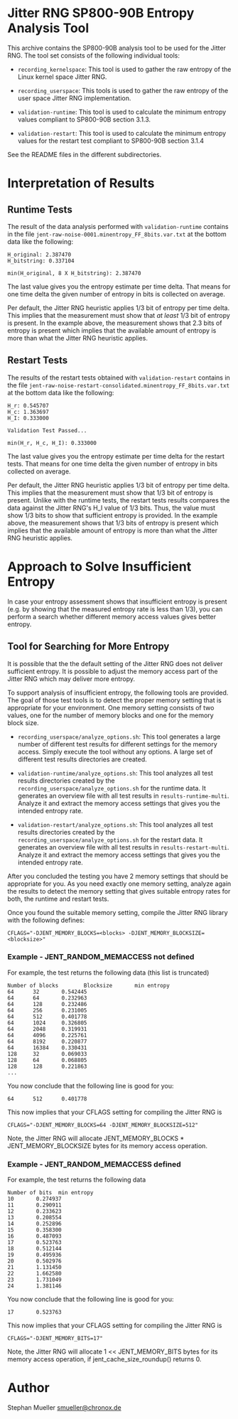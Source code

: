 # Jitter RNG SP800-90B Entropy Analysis Tool

This archive contains the SP800-90B analysis tool to be used for the Jitter RNG.
The tool set consists of the following individual tools:

- `recording_kernelspace`: This tool is used to gather the raw entropy of
  the Linux kernel space Jitter RNG.

- `recording_userspace`: This tools is used to gather the raw entropy of
  the user space Jitter RNG implementation.

- `validation-runtime`: This tool is used to calculate the minimum entropy
  values compliant to SP800-90B section 3.1.3.

- `validation-restart`: This tool is used to calculate the minimum entropy
  values for the restart test compliant to SP800-90B section 3.1.4

See the README files in the different subdirectories.

# Interpretation of Results

## Runtime Tests

The result of the data analysis performed with `validation-runtime` contains
in the file `jent-raw-noise-0001.minentropy_FF_8bits.var.txt` at the bottom data
like the following:

```
H_original: 2.387470
H_bitstring: 0.337104

min(H_original, 8 X H_bitstring): 2.387470
```

The last value gives you the entropy estimate per time delta. That means for one
time delta the given number of entropy in bits is collected on average.

Per default, the Jitter RNG heuristic applies 1/3 bit of entropy per
time delta. This implies that the measurement must show that *at least* 1/3 bit
of entropy is present. In the example above, the measurement shows that
2.3 bits of entropy is present which implies that the available amount of
entropy is more than what the Jitter RNG heuristic applies.

## Restart Tests

The results of the restart tests obtained with `validation-restart` contains
in the file `jent-raw-noise-restart-consolidated.minentropy_FF_8bits.var.txt`
at the bottom data like the following:

```
H_r: 0.545707
H_c: 1.363697
H_I: 0.333000

Validation Test Passed...

min(H_r, H_c, H_I): 0.333000
```

The last value gives you the entropy estimate per time delta for the restart
tests. That means for one time delta the given number of entropy in bits
collected on average.

Per default, the Jitter RNG heuristic applies 1/3 bit of entropy per
time delta. This implies that the measurement must show that 1/3 bit
of entropy is present. Unlike with the runtime tests, the restart tests
results compares the data against the Jitter RNG's H_I value of 1/3 bits.
Thus, the value must show 1/3 bits to show that sufficient entropy is
provided. In the example above, the measurement shows that
1/3 bits of entropy is present which implies that the available amount of
entropy is more than what the Jitter RNG heuristic applies.

# Approach to Solve Insufficient Entropy

In case your entropy assessment shows that insufficient entropy is
present (e.g. by showing that the measured entropy rate is less than 1/3), you
can perform a search whether different memory access values gives better
entropy.

## Tool for Searching for More Entropy

It is possible that the the default setting of the Jitter RNG does not deliver
sufficient entropy. It is possible to adjust the memory access part of the
Jitter RNG which may deliver more entropy.

To support analysis of insufficient entropy, the following tools are provided.
The goal of those test tools is to detect the proper memory setting that is
appropriate for your environment. One memory setting consists of two values,
one for the number of memory blocks and one for the memory block size.

- `recording_userspace/analyze_options.sh`: This tool generates a large number
  of different test results for different settings for the memory access. Simply
  execute the tool without any options. A large set of different test results
  directories are created.

- `validation-runtime/analyze_options.sh`: This tool analyzes all test results
  directories created by the `recording_userspace/analyze_options.sh` for
  the runtime data. It generates an overview file with all test results in
  `results-runtime-multi`. Analyze it and extract the memory access settings
  that gives you the intended entropy rate.

- `validation-restart/analyze_options.sh`: This tool analyzes all test results
  directories created by the `recording_userspace/analyze_options.sh` for
  the restart data. It generates an overview file with all test results in
  `results-restart-multi`. Analyze it and extract the memory access settings
  that gives you the intended entropy rate.

After you concluded the testing you have 2 memory settings that should be
appropriate for you. As you need exactly one memory setting, analyze again
the results to detect the memory setting that gives suitable entropy rates
for both, the runtime and restart tests.

Once you found the suitable memory setting, compile the Jitter RNG library
with the following defines:

`CFLAGS="-DJENT_MEMORY_BLOCKS=<blocks> -DJENT_MEMORY_BLOCKSIZE=<blocksize>"`

### Example - JENT_RANDOM_MEMACCESS not defined

For example, the test returns the following data (this list is truncated)

```
Number of blocks        Blocksize       min entropy
64      32       0.542445
64      64       0.232963
64      128      0.232486
64      256      0.231005
64      512      0.401778
64      1024     0.326805
64      2048     0.319931
64      4096     0.225761
64      8192     0.220877
64      16384    0.330431
128     32       0.069033
128     64       0.068805
128     128      0.221863
...
```

You now conclude that the following line is good for you:

```
64      512      0.401778
```

This now implies that your CFLAGS setting for compiling the Jitter RNG is

`CFLAGS="-DJENT_MEMORY_BLOCKS=64 -DJENT_MEMORY_BLOCKSIZE=512"`

Note, the Jitter RNG will allocate JENT_MEMORY_BLOCKS * JENT_MEMORY_BLOCKSIZE
bytes for its memory access operation.

### Example - JENT_RANDOM_MEMACCESS defined

For example, the test returns the following data

```
Number of bits  min entropy
10       0.274937
11       0.290911
12       0.233623
13       0.208554
14       0.252896
15       0.358300
16       0.487093
17       0.523763
18       0.512144
19       0.495936
20       0.502976
21       1.131450
22       1.662580
23       1.731049
24       1.381146
```

You now conclude that the following line is good for you:

```
17       0.523763
```

This now implies that your CFLAGS setting for compiling the Jitter RNG is

`CFLAGS="-DJENT_MEMORY_BITS=17"`

Note, the Jitter RNG will allocate 1 << JENT_MEMORY_BITS
bytes for its memory access operation, if jent_cache_size_roundup() returns 0.

# Author
Stephan Mueller <smueller@chronox.de>
